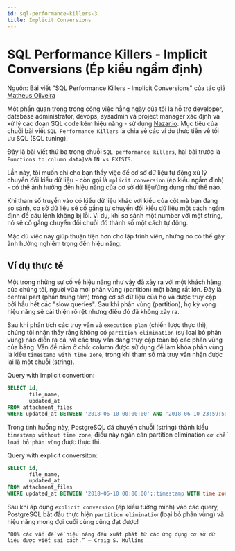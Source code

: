 ```yaml
---
id: sql-performance-killers-3
title: Implicit Conversions
---
```


# SQL Performance Killers - Implicit Conversions (Ép kiểu ngầm định)

Nguồn: Bài viết "SQL Performance Killers - Implicit Conversions" của tác giả [Matheus Oliveira](https://medium.com/nazar-io/sql-performance-killers-implicit-conversions-37245a91b51b)

Một phần quan trọng trong công việc hằng ngày của tôi là hỗ trợ developer, database administrator, devops, sysadmin và project manager xác định và xử lý các đoạn SQL code kém hiệu năng - sử dụng [Nazar.io](https://www.nazar.ai/). Mục tiêu của chuỗi bài viết `SQL Performance Killers` là chia sẻ các ví dụ thực tiễn về tối ưu SQL (SQL tuning).

Đây là bài viết thứ ba trong chuỗi `SQL performance killers`, hai bài trước là `Functions to column data]`và `IN vs EXISTS`.

Lần này, tôi muốn chỉ cho bạn thấy việc để cơ sở dữ liệu tự động xử lý chuyển đổi kiểu dữ liệu - còn gọi là `mplicit conversion` (ép kiểu ngầm định) - có thể ảnh hưởng đến hiệu năng của cơ sở dữ liệu/ứng dụng như thế nào.

Khi tham số truyền vào có kiểu dữ liệu khác với kiểu của cột mà bạn đang so sánh, cơ sở dữ liệu sẽ cố gắng tự chuyển đổi kiểu dữ liệu một cách ngầm định để câu lệnh không bị lỗi. Ví dụ, khi so sánh một number với một string, nó sẽ cố gắng chuyển đổi chuỗi đó thành số một cách tự động.

Mặc dù việc này giúp thuận tiện hơn cho lập trình viên, nhưng nó có thể gây ảnh hưởng nghiêm trọng đến hiệu năng.

## Ví dụ thực tế

Một trong những sự cố về hiệu năng như vậy đã xảy ra với một khách hàng của chúng tôi, người vừa mới phân vùng (partition) một bảng rất lớn. Đây là central part (phần trung tâm) trong cơ sở dữ liệu của họ và được truy cập bởi hầu hết các "slow queries". Sau khi phân vùng (partition), họ kỳ vọng hiệu năng sẽ cải thiện rõ rệt nhưng điều đó đã không xảy ra.

Sau khi phân tích các truy vấn và `execution plan` (chiến lược thực thi), chúng tôi nhận thấy rằng không có `partition elimination` (sự loại bỏ phân vùng) nào diễn ra cả, và các truy vấn đang truy cập toàn bộ các phân vùng của bảng. Vấn đề nằm ở chỗ: column được sử dụng để làm khóa phân vùng là kiểu `timestamp with time zone`, trong khi tham số mà truy vấn nhận được lại là một chuỗi (string).

Query with implicit convertion:

```sql
SELECT id,
       file_name,
       updated_at
FROM attachment_files
WHERE updated_at BETWEEN '2018-06-10 00:00:00' AND '2018-06-10 23:59:59';
```

Trong tình huống này, PostgreSQL đã chuyển chuỗi (string) thành kiểu `timestamp without time zone`, điều này ngăn cản partition elimination `cơ chế loại bỏ phân vùng` được thực thi.

Query with explicit conversiton:

```sql
SELECT id,
       file_name,
       updated_at
FROM attachment_files
WHERE updated_at BETWEEN '2018-06-10 00:00:00'::timestamp WITH time zone AND '2018-06-10 23:59:59'::timestamp WITH time zone;
```

Sau khi áp dụng `explicit conversion` (ép kiểu tường minh) vào các query, PostgreSQL bắt đầu thực hiện `partition elimination`(loại bỏ phân vùng) và hiệu năng mong đợi cuối cùng cũng đạt được!

```
“80% các vấn đề về hiệu năng đều xuất phát từ các ứng dụng cơ sở dữ liệu được viết sai cách.” — Craig S. Mullins
```

